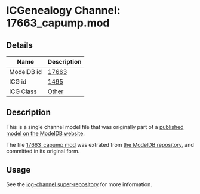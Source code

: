 # ICGenealogy Channel: 17663\_capump.mod

## Details

Name | Description
---- | -----------
ModelDB id | [17663](http://senselab.med.yale.edu/ModelDB/ShowModel.cshtml?model=17663)
ICG id | [1495](http://icg.neurotheory.ox.ac.uk/channels/other/1495)
ICG Class | [Other](http://icg.neurotheory.ox.ac.uk/channels/other)

## Description

This is a single channel model file that was originally part of a [published model on the ModelDB website](http://senselab.med.yale.edu/mModelDB/ShowModel.cshtml?model=17663).

The file [17663\_capump.mod](17663_capump.mod) was extrated from [the ModelDB repository](http://senselab.med.yale.edu/ModelDB/ShowModel.cshtml?model=17663), and committed in its original form.

## Usage

See the [icg-channel super-repository](https://github.com/icgenealogy/icg-channels) for more information.